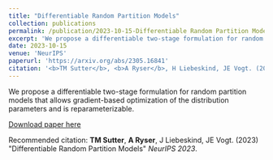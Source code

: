 ```yaml
---
title: "Differentiable Random Partition Models"
collection: publications
permalink: /publication/2023-10-15-Differentiable Random Partition Models
excerpt: 'We propose a differentiable two-stage formulation for random partition models that allows gradient-based optimization of the distribution parameters.'
date: 2023-10-15
venue: 'NeurIPS'
paperurl: 'https://arxiv.org/abs/2305.16841'
citation: '<b>TM Sutter</b>, <b>A Ryser</b>, H Liebeskind, JE Vogt. (2023) &quot;Differentiable Random Partition Models.&quot; <i>NeurIPS 2023</i>.'
---
```

We propose a differentiable two-stage formulation for random partition models that allows gradient-based optimization of the distribution parameters and is reparameterizable.

[Download paper here](https://arxiv.org/abs/2305.16841)

Recommended citation: **TM Sutter**, **A Ryser**, J Liebeskind, JE Vogt. (2023) "Differentiable Random Partition Models" <i>NeurIPS 2023</i>.
